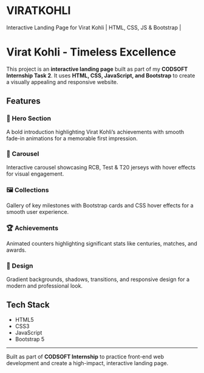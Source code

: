 # VIRATKOHLI
Interactive Landing Page for Virat Kohli | HTML, CSS, JS &amp; Bootstrap | 

# Virat Kohli - Timeless Excellence

This project is an **interactive landing page** built as part of my **CODSOFT Internship Task 2**. It uses **HTML, CSS, JavaScript, and Bootstrap** to create a visually appealing and responsive website.

## Features

### 💛 Hero Section
A bold introduction highlighting Virat Kohli’s achievements with smooth fade-in animations for a memorable first impression.

### 🎨 Carousel
Interactive carousel showcasing RCB, Test & T20 jerseys with hover effects for visual engagement.

### 🖼️ Collections
Gallery of key milestones with Bootstrap cards and CSS hover effects for a smooth user experience.

### 🏆 Achievements
Animated counters highlighting significant stats like centuries, matches, and awards.

### 🌈 Design
Gradient backgrounds, shadows, transitions, and responsive design for a modern and professional look.

## Tech Stack
- HTML5
- CSS3
- JavaScript
- Bootstrap 5

---

Built as part of **CODSOFT Internship** to practice front-end web development and create a high-impact, interactive landing page.

